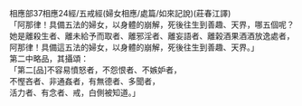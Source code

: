 相應部37相應24經/五戒經(婦女相應/處篇/如來記說)(莊春江譯)  
「阿那律！具備五法的婦女，以身體的崩解，死後往生到善趣、天界，哪五個呢？她是離殺生者、離未給予而取者、離邪淫者、離妄語者、離榖酒果酒酒放逸處者，阿那律！具備這五法的婦女，以身體的崩解，死後往生到善趣、天界。」  
第二中略品，其攝頌：  
「第二[品]不容易憤怒者，不怨恨者、不嫉妒者，  
不慳吝者、非通姦者，有無德者、多聞者，  
活力者、有念者、戒，白側被知道。」  
  
  
